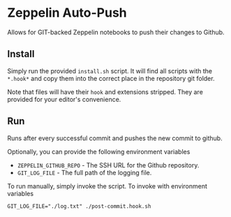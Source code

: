 Zeppelin Auto-Push
==================

Allows for GIT-backed Zeppelin notebooks to push their changes to Github.

## Install

Simply run the provided `install.sh` script. It will find all scripts with the `*.hook*` and copy them into the correct place in the repository git folder.

Note that files will have their `hook` and extensions stripped. They are provided for your editor's convenience.

## Run

Runs after every successful commit and pushes the new commit to github.

Optionally, you can provide the following environment variables

* `ZEPPELIN_GITHUB_REPO` - The SSH URL for the Github repository.
* `GIT_LOG_FILE` - The full path of the logging file.

To run manually, simply invoke the script. To invoke with environment variables

    GIT_LOG_FILE="./log.txt" ./post-commit.hook.sh

